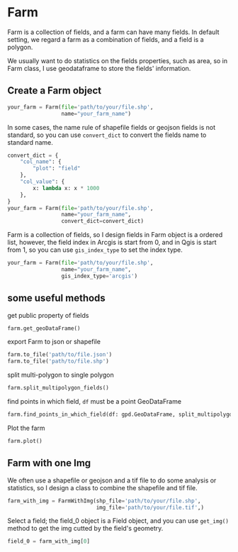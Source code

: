 # Farm

Farm is a collection of fields, and a farm can have many fields. In default
setting, we regard a farm as a combination of fields, and a field is a polygon.

We usually want to do statistics on the fields properties, such as area, so in 
Farm class, I use geodataframe to store the fields' information.

## Create a Farm object

```python
your_farm = Farm(file='path/to/your/file.shp',
                 name="your_farm_name")
```
In some cases, the name rule of shapefile fields or geojson fields is not standard, 
so you can use `convert_dict` to convert the fields name to standard name.

```python
convert_dict = {
    "col_name": {
        "plot": "field"
    },
    "col_value": {
        x: lambda x: x * 1000
    },
}
your_farm = Farm(file='path/to/your/file.shp',
                 name="your_farm_name",
                 convert_dict=convert_dict)
```
Farm is a collection of fields, so I design fields in Farm object is a ordered list,
however, the field index in Arcgis is start from 0, and in Qgis is start from 1, 
so you can use `gis_index_type` to set the index type.

```python
your_farm = Farm(file='path/to/your/file.shp',
                 name="your_farm_name",
                 gis_index_type='arcgis')
```

## some useful methods

get public property of fields
```python
farm.get_geoDataFrame()
```

export Farm to json or shapefile

```python
farm.to_file('path/to/file.json')
farm.to_file('path/to/file.shp')
```

split multi-polygon to single polygon

```python
farm.split_multipolygon_fields()
```

find points in which field, `df` must be a point GeoDataFrame

```python
farm.find_points_in_which_field(df: gpd.GeoDataFrame, split_multipolygon: bool)
```

Plot the farm

```python
farm.plot()
```

## Farm with one Img

We often use a shapefile or geojson and a tif file to do some analysis or
statistics, so I design a class to combine the shapefile and tif file.

```python
farm_with_img = FarmWithImg(shp_file='path/to/your/file.shp',
                            img_file='path/to/your/file.tif',)
```

Select a field; the field_0 object is a Field object, and you can use `get_img()` 
method to get the img cutted by the field's geometry.
    
```python
field_0 = farm_with_img[0]
```

